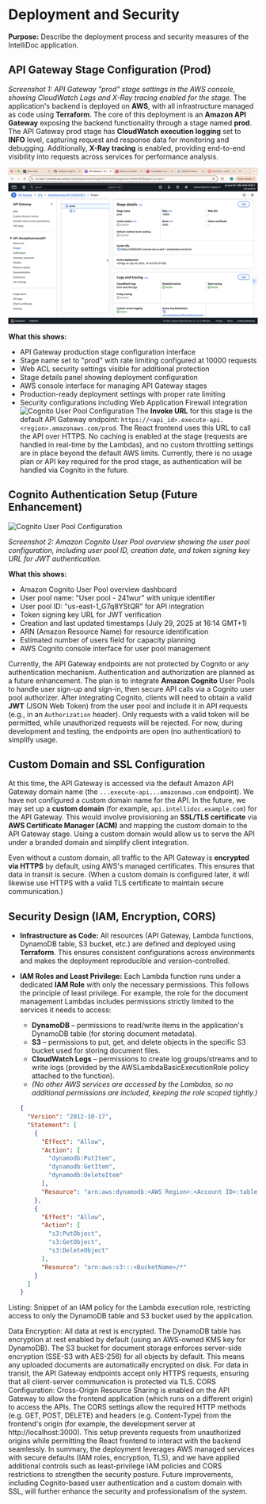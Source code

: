 # Deployment and Security

**Purpose:** Describe the deployment process and security measures of the IntelliDoc application.

## API Gateway Stage Configuration (Prod)
*Screenshot 1: API Gateway "prod" stage settings in the AWS console, showing CloudWatch Logs and X-Ray tracing enabled for the stage.* The application's backend is deployed on **AWS**, with all infrastructure managed as code using **Terraform**. The core of this deployment is an **Amazon API Gateway** exposing the backend functionality through a stage named **prod**. The API Gateway prod stage has **CloudWatch execution logging** set to **INFO** level, capturing request and response data for monitoring and debugging. Additionally, **X-Ray tracing** is enabled, providing end-to-end visibility into requests across services for performance analysis.

![API Gateway Stage Configuration](screenshots/apigateway-stage.png)


**What this shows:**
- API Gateway production stage configuration interface
- Stage name set to "prod" with rate limiting configured at 10000 requests
- Web ACL security settings visible for additional protection
- Stage details panel showing deployment configuration
- AWS console interface for managing API Gateway stages
- Production-ready deployment settings with proper rate limiting
- Security configurations including Web Application Firewall integration
![Cognito User Pool Configuration](screenshots/cognito-user-pool.png)
The **Invoke URL** for this stage is the default API Gateway endpoint: `https://<api_id>.execute-api.<region>.amazonaws.com/prod`. The React frontend uses this URL to call the API over HTTPS. No caching is enabled at the stage (requests are handled in real-time by the Lambdas), and no custom throttling settings are in place beyond the default AWS limits. Currently, there is no usage plan or API key required for the prod stage, as authentication will be handled via Cognito in the future.

## Cognito Authentication Setup (Future Enhancement)
![Cognito User Pool Configuration](screenshots/cognito-user-pool.png)

*Screenshot 2: Amazon Cognito User Pool overview showing the user pool configuration, including user pool ID, creation date, and token signing key URL for JWT authentication.*

**What this shows:**
- Amazon Cognito User Pool overview dashboard
- User pool name: "User pool - 241wur" with unique identifier
- User pool ID: "us-east-1_G7q8YStQR" for API integration
- Token signing key URL for JWT verification
- Creation and last updated timestamps (July 29, 2025 at 16:14 GMT+1)
- ARN (Amazon Resource Name) for resource identification
- Estimated number of users field for capacity planning
- AWS Cognito console interface for user pool management

Currently, the API Gateway endpoints are not protected by Cognito or any authentication mechanism. Authentication and authorization are planned as a future enhancement. The plan is to integrate **Amazon Cognito** User Pools to handle user sign-up and sign-in, then secure API calls via a Cognito user pool authorizer. After integrating Cognito, clients will need to obtain a valid **JWT** (JSON Web Token) from the user pool and include it in API requests (e.g., in an `Authorization` header). Only requests with a valid token will be permitted, while unauthorized requests will be rejected. For now, during development and testing, the endpoints are open (no authentication) to simplify usage.

## Custom Domain and SSL Configuration

At this time, the API Gateway is accessed via the default Amazon API Gateway domain name (the `...execute-api...amazonaws.com` endpoint). We have not configured a custom domain name for the API. In the future, we may set up a **custom domain** (for example, `api.intellidoc.example.com`) for the API Gateway. This would involve provisioning an **SSL/TLS certificate** via **AWS Certificate Manager (ACM)** and mapping the custom domain to the API Gateway stage. Using a custom domain would allow us to serve the API under a branded domain and simplify client integration.

Even without a custom domain, all traffic to the API Gateway is **encrypted via HTTPS** by default, using AWS's managed certificates. This ensures that data in transit is secure. (When a custom domain is configured later, it will likewise use HTTPS with a valid TLS certificate to maintain secure communication.)

## Security Design (IAM, Encryption, CORS)

* **Infrastructure as Code:** All resources (API Gateway, Lambda functions, DynamoDB table, S3 bucket, etc.) are defined and deployed using **Terraform**. This ensures consistent configurations across environments and makes the deployment reproducible and version-controlled.

* **IAM Roles and Least Privilege:** Each Lambda function runs under a dedicated **IAM Role** with only the necessary permissions. This follows the principle of least privilege. For example, the role for the document management Lambdas includes permissions strictly limited to the services it needs to access:

  * **DynamoDB** – permissions to read/write items in the application's DynamoDB table (for storing document metadata).
  * **S3** – permissions to put, get, and delete objects in the specific S3 bucket used for storing document files.
  * **CloudWatch Logs** – permissions to create log groups/streams and to write logs (provided by the AWSLambdaBasicExecutionRole policy attached to the function).
  * *(No other AWS services are accessed by the Lambdas, so no additional permissions are included, keeping the role scoped tightly.)*

  ```json
  {
    "Version": "2012-10-17",
    "Statement": [
      {
        "Effect": "Allow",
        "Action": [
          "dynamodb:PutItem",
          "dynamodb:GetItem",
          "dynamodb:DeleteItem"
        ],
        "Resource": "arn:aws:dynamodb:<AWS Region>:<Account ID>:table/<DocumentTableName>"
      },
      {
        "Effect": "Allow",
        "Action": [
          "s3:PutObject",
          "s3:GetObject",
          "s3:DeleteObject"
        ],
        "Resource": "arn:aws:s3:::<BucketName>/*"
      }
    ]
  }
Listing: Snippet of an IAM policy for the Lambda execution role, restricting access to only the DynamoDB table and S3 bucket used by the application.

Data Encryption: All data at rest is encrypted. The DynamoDB table has encryption at rest enabled by default (using an AWS-owned KMS key for DynamoDB). The S3 bucket for document storage enforces server-side encryption (SSE-S3 with AES-256) for all objects by default. This means any uploaded documents are automatically encrypted on disk. For data in transit, the API Gateway endpoints accept only HTTPS requests, ensuring that all client-server communication is protected via TLS.
CORS Configuration: Cross-Origin Resource Sharing is enabled on the API Gateway to allow the frontend application (which runs on a different origin) to access the APIs. The CORS settings allow the required HTTP methods (e.g. GET, POST, DELETE) and headers (e.g. Content-Type) from the frontend's origin (for example, the development server at http://localhost:3000). This setup prevents requests from unauthorized origins while permitting the React frontend to interact with the backend seamlessly.
In summary, the deployment leverages AWS managed services with secure defaults (IAM roles, encryption, TLS), and we have applied additional controls such as least-privilege IAM policies and CORS restrictions to strengthen the security posture. Future improvements, including Cognito-based user authentication and a custom domain with SSL, will further enhance the security and professionalism of the system.
